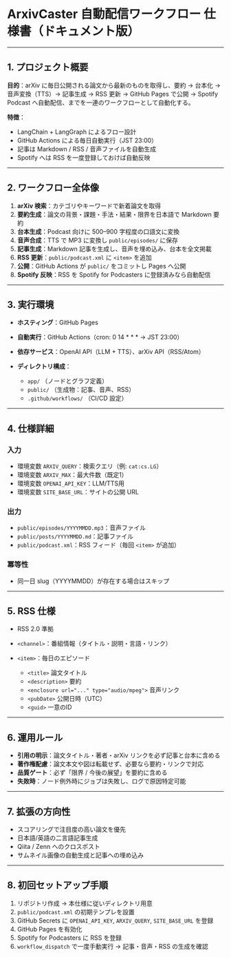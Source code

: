 # ArxivCaster 自動配信ワークフロー 仕様書（ドキュメント版）

---

## 1. プロジェクト概要

**目的**：arXiv に毎日公開される論文から最新のものを取得し、要約 → 台本化 → 音声変換（TTS）→ 記事生成 → RSS 更新 → GitHub Pages で公開 → Spotify Podcast へ自動配信、までを一連のワークフローとして自動化する。

**特徴**：

* LangChain + LangGraph によるフロー設計
* GitHub Actions による毎日自動実行（JST 23:00）
* 記事は Markdown / RSS / 音声ファイルを自動生成
* Spotify へは RSS を一度登録しておけば自動反映

---

## 2. ワークフロー全体像

1. **arXiv 検索**：カテゴリやキーワードで新着論文を取得
2. **要約生成**：論文の背景・課題・手法・結果・限界を日本語で Markdown 要約
3. **台本生成**：Podcast 向けに 500–900 字程度の口語文に変換
4. **音声合成**：TTS で MP3 に変換し `public/episodes/` に保存
5. **記事生成**：Markdown 記事を生成し、音声を埋め込み、台本を全文掲載
6. **RSS 更新**：`public/podcast.xml` に `<item>` を追加
7. **公開**：GitHub Actions が `public/` をコミットし Pages へ公開
8. **Spotify 反映**：RSS を Spotify for Podcasters に登録済みなら自動配信

---

## 3. 実行環境

* **ホスティング**：GitHub Pages
* **自動実行**：GitHub Actions（cron: 0 14 \* \* \* → JST 23:00）
* **依存サービス**：OpenAI API（LLM + TTS）、arXiv API（RSS/Atom）
* **ディレクトリ構成**：

  * `app/` （ノードとグラフ定義）
  * `public/` （生成物：記事、音声、RSS）
  * `.github/workflows/` （CI/CD 設定）

---

## 4. 仕様詳細

### 入力

* 環境変数 `ARXIV_QUERY`：検索クエリ（例: `cat:cs.LG`）
* 環境変数 `ARXIV_MAX`：最大件数（既定1）
* 環境変数 `OPENAI_API_KEY`：LLM/TTS用
* 環境変数 `SITE_BASE_URL`：サイトの公開 URL

### 出力

* `public/episodes/YYYYMMDD.mp3`：音声ファイル
* `public/posts/YYYYMMDD.md`：記事ファイル
* `public/podcast.xml`：RSS フィード（毎回 `<item>` が追加）

### 冪等性

* 同一日 slug（YYYYMMDD）が存在する場合はスキップ

---

## 5. RSS 仕様

* RSS 2.0 準拠
* `<channel>`：番組情報（タイトル・説明・言語・リンク）
* `<item>`：毎日のエピソード

  * `<title>` 論文タイトル
  * `<description>` 要約
  * `<enclosure url="..." type="audio/mpeg">` 音声リンク
  * `<pubDate>` 公開日時（UTC）
  * `<guid>` 一意のID

---

## 6. 運用ルール

* **引用の明示**：論文タイトル・著者・arXiv リンクを必ず記事と台本に含める
* **著作権配慮**：論文本文や図は転載せず、必要なら要約・リンクで対応
* **品質ゲート**：必ず「限界 / 今後の展望」を要約に含める
* **失敗時**：ノード例外時にジョブは失敗し、ログで原因特定可能

---

## 7. 拡張の方向性

* スコアリングで注目度の高い論文を優先
* 日本語/英語の二言語記事生成
* Qiita / Zenn へのクロスポスト
* サムネイル画像の自動生成と記事への埋め込み

---

## 8. 初回セットアップ手順

1. リポジトリ作成 → 本仕様に従いディレクトリ用意
2. `public/podcast.xml` の初期テンプレを設置
3. GitHub Secrets に `OPENAI_API_KEY`, `ARXIV_QUERY`, `SITE_BASE_URL` を登録
4. GitHub Pages を有効化
5. Spotify for Podcasters に RSS を登録
6. `workflow_dispatch` で一度手動実行 → 記事・音声・RSS の生成を確認
